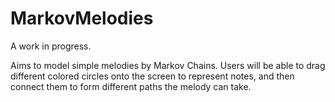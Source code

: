 MarkovMelodies
==============

A work in progress.

Aims to model simple melodies by Markov Chains.  Users will be able to drag different colored circles onto the screen to represent notes, and then connect them to form different paths the melody can take.
